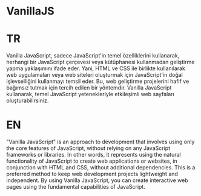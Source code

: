 # VanillaJS

# TR
Vanilla JavaScript, sadece JavaScript'in temel özelliklerini kullanarak, herhangi bir JavaScript çerçevesi veya kütüphanesi kullanmadan geliştirme yapma yaklaşımını ifade eder. Yani, HTML ve CSS ile birlikte kullanılarak web uygulamaları veya web siteleri oluşturmak için JavaScript'in doğal işlevselliğini kullanmayı temsil eder. Bu, web geliştirme projelerini hafif ve bağımsız tutmak için tercih edilen bir yöntemdir. Vanilla JavaScript kullanarak, temel JavaScript yetenekleriyle etkileşimli web sayfaları oluşturabilirsiniz.

# EN
"Vanilla JavaScript" is an approach to development that involves using only the core features of JavaScript, without relying on any JavaScript frameworks or libraries. In other words, it represents using the natural functionality of JavaScript to create web applications or websites, in conjunction with HTML and CSS, without additional dependencies. This is a preferred method to keep web development projects lightweight and independent. By using Vanilla JavaScript, you can create interactive web pages using the fundamental capabilities of JavaScript.
